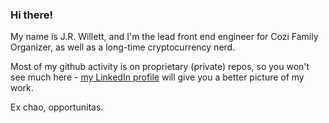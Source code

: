 ### Hi there!

<!--
**dacoinminster/dacoinminster** is a ✨ _special_ ✨ repository because its `README.md` (this file) appears on your GitHub profile.
-->

My name is J.R. Willett, and I'm the lead front end engineer for Cozi Family Organizer, as well as a long-time cryptocurrency nerd.

Most of my github activity is on proprietary (private) repos, so you won't see much here - [my LinkedIn profile](http://www.linkedin.com/in/jrwillett) will give you a better picture of my work.

Ex chao, opportunitas.
